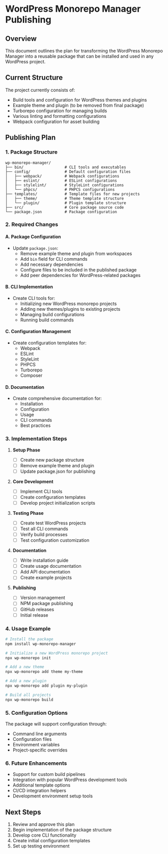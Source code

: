 # WordPress Monorepo Manager Publishing

## Overview

This document outlines the plan for transforming the WordPress Monorepo Manager into a reusable package that can be installed and used in any WordPress project.

## Current Structure

The project currently consists of:

- Build tools and configuration for WordPress themes and plugins
- Example theme and plugin (to be removed from final package)
- Turborepo configuration for managing builds
- Various linting and formatting configurations
- Webpack configuration for asset building

## Publishing Plan

### 1. Package Structure

```
wp-monorepo-manager/
├── bin/                  # CLI tools and executables
├── config/               # Default configuration files
│   ├── webpack/          # Webpack configurations
│   ├── eslint/           # ESLint configurations
│   ├── stylelint/        # StyleLint configurations
│   └── phpcs/            # PHPCS configurations
├── templates/            # Template files for new projects
│   ├── theme/            # Theme template structure
│   └── plugin/           # Plugin template structure
├── src/                  # Core package source code
└── package.json          # Package configuration
```

### 2. Required Changes

#### A. Package Configuration

- Update `package.json`:
    - Remove example theme and plugin from workspaces
    - Add `bin` field for CLI commands
    - Add necessary dependencies
    - Configure files to be included in the published package
    - Add peer dependencies for WordPress-related packages

#### B. CLI Implementation

- Create CLI tools for:
    - Initializing new WordPress monorepo projects
    - Adding new themes/plugins to existing projects
    - Managing build configurations
    - Running build commands

#### C. Configuration Management

- Create configuration templates for:
    - Webpack
    - ESLint
    - StyleLint
    - PHPCS
    - Turborepo
    - Composer

#### D. Documentation

- Create comprehensive documentation for:
    - Installation
    - Configuration
    - Usage
    - CLI commands
    - Best practices

### 3. Implementation Steps

1. **Setup Phase**

    - [ ] Create new package structure
    - [ ] Remove example theme and plugin
    - [ ] Update package.json for publishing

2. **Core Development**

    - [ ] Implement CLI tools
    - [ ] Create configuration templates
    - [ ] Develop project initialization scripts

3. **Testing Phase**

    - [ ] Create test WordPress projects
    - [ ] Test all CLI commands
    - [ ] Verify build processes
    - [ ] Test configuration customization

4. **Documentation**

    - [ ] Write installation guide
    - [ ] Create usage documentation
    - [ ] Add API documentation
    - [ ] Create example projects

5. **Publishing**
    - [ ] Version management
    - [ ] NPM package publishing
    - [ ] GitHub releases
    - [ ] Initial release

### 4. Usage Example

```bash
# Install the package
npm install wp-monorepo-manager

# Initialize a new WordPress monorepo project
npx wp-monorepo init

# Add a new theme
npx wp-monorepo add theme my-theme

# Add a new plugin
npx wp-monorepo add plugin my-plugin

# Build all projects
npx wp-monorepo build
```

### 5. Configuration Options

The package will support configuration through:

- Command line arguments
- Configuration files
- Environment variables
- Project-specific overrides

### 6. Future Enhancements

- Support for custom build pipelines
- Integration with popular WordPress development tools
- Additional template options
- CI/CD integration helpers
- Development environment setup tools

## Next Steps

1. Review and approve this plan
2. Begin implementation of the package structure
3. Develop core CLI functionality
4. Create initial configuration templates
5. Set up testing environment
